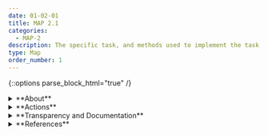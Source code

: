 ```yaml
---
date: 01-02-01
title: MAP 2.1
categories:
  - MAP-2
description: The specific task, and methods used to implement the task, that the AI system will support is defined (e.g., classifiers, generative models, recommenders, etc.). 
type: Map
order_number: 1
---
```



{::options parse_block_html="true" /}


<details>
<summary markdown="span">**About**</summary>
<br>
AI actors should define the technical learning or decision-making task an AI system is designed to accomplish, along with the benefits that the system will provide. The clearer and narrower the task definition, the easier it is to map its benefits and risks, leading to more fulsome risk management.

</details>

<details>
<summary markdown="span">**Actions**</summary>

* Define and document AI system existing and potential learning task(s) along with known assumptions and limitations.

</details>

<details>
<summary markdown="span">**Transparency and Documentation**</summary>
<br>
**Organizations can document the following:**

- To what extent has the entity clearly defined technical specifications and requirements for the AI system?
- To what extent has the entity documented the AI system’s development, testing methodology, metrics, and performance outcomes?
- How do the technical specifications and requirements align with the AI system’s goals and objectives?
- Did your organization implement accountability-based practices in data management and protection (e.g. the PDPA and OECD Privacy Principles)?
- How are outputs marked to clearly show that they came from an AI?

**AI Transparency Resources:**

- Datasheets for Datasets, [URL](http://arxiv.org/abs/1803.09010).
- WEF Model AI Governance Framework Assessment 2020, [URL](https://www.pdpc.gov.sg/-/media/Files/PDPC/PDF-Files/Resource-for-Organisation/AI/SGModelAIGovFramework2.pdf).
- WEF Companion to the Model AI Governance Framework- 2020, [URL](https://www.pdpc.gov.sg/-/media/Files/PDPC/PDF-Files/Resource-for-Organisation/AI/SGIsago.pdf).
- ATARC Model Transparency Assessment (WD) – 2020, [URL](https://atarc.org/wp-content/uploads/2020/10/atarc_model_transparency_assessment-FINAL-092020-2.docx).
- Transparency in Artificial Intelligence - S. Larsson and F. Heintz – 2020, [URL](https://lucris.lub.lu.se/ws/files/79208055/Larsson_Heintz_2020_Transparency_in_artificial_intelligence_2020_05_05.pdf).

</details>

<details>
<summary markdown="span">**References**</summary>    
<br>
Leong, Brenda (2020). The Spectrum of Artificial Intelligence - An Infographic Tool. Future of Privacy Forum. [URL](https://fpf.org/blog/the-spectrum-of-artificial-intelligence-an-infographic-tool/)

Brownlee, Jason (2020). A Tour of Machine Learning Algorithms. Machine Learning Mastery. [URL](https://machinelearningmastery.com/a-tour-of-machine-learning-algorithms/)

</details>

